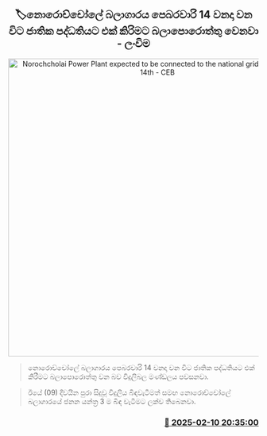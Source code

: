 <p align='center'><b><h2 align='center' title='Norochcholai Power Plant expected to be connected to the national grid by February 14th - CEB'>🏷නොරොච්චෝලේ බලාගාරය පෙබරවාරි 14 වනදා ව​න විට ජාතික පද්ධතියට එක් කිරිමට බලාපොරොත්තු වෙනවා - ලංවිම</h2></b></p>
<p align='center'><img src='https://helakuru.sgp1.cdn.digitaloceanspaces.com/esana/images/lib/norochcholai-archived.jpg' width='600' alt='Norochcholai Power Plant expected to be connected to the national grid by February 14th - CEB'></p>

> නොරොච්චෝලේ බලාගාරය පෙබරවාරි 14 වනදා ව​න විට ජාතික පද්ධතියට එක් කිරීමට බලාපොරොත්තු වන බව විදුලිබල මණ්ඩලය පවසනවා.

> ඊයේ (09) දිවයින පුරා සිදුවූ විදුලිය බිඳවැටීමත් සමඟ නොරොච්චෝලේ බලාගාරයේ ජනන යන්ත්‍ර 3 ම බිඳ වැටීමට ලක්ව තිබෙනවා.



<h3 align='right'><a href='https://www.helakuru.lk/esana/p/107361/'>📅 2025-02-10 20:35:00</a></h3>
